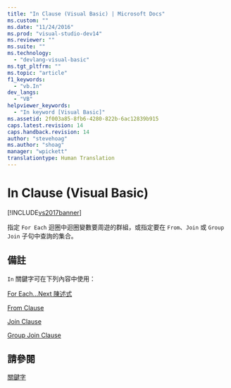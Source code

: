 ```yaml
---
title: "In Clause (Visual Basic) | Microsoft Docs"
ms.custom: ""
ms.date: "11/24/2016"
ms.prod: "visual-studio-dev14"
ms.reviewer: ""
ms.suite: ""
ms.technology: 
  - "devlang-visual-basic"
ms.tgt_pltfrm: ""
ms.topic: "article"
f1_keywords: 
  - "vb.In"
dev_langs: 
  - "VB"
helpviewer_keywords: 
  - "In keyword [Visual Basic]"
ms.assetid: 2f003a85-8fb6-4280-822b-6ac12839b915
caps.latest.revision: 14
caps.handback.revision: 14
author: "stevehoag"
ms.author: "shoag"
manager: "wpickett"
translationtype: Human Translation
---
```

# In Clause (Visual Basic)
[!INCLUDE[vs2017banner](../../../csharp/includes/vs2017banner.md)]

指定 `For Each` 迴圈中迴圈變數要周遊的群組，或指定要在 `From`、`Join` 或 `Group Join` 子句中查詢的集合。  
  
## 備註  
 `In` 關鍵字可在下列內容中使用：  
  
 [For Each...Next 陳述式](../../../visual-basic/language-reference/statements/for-each-next-statement.md)  
  
 [From Clause](../../../visual-basic/language-reference/queries/from-clause.md)  
  
 [Join Clause](../../../visual-basic/language-reference/queries/join-clause.md)  
  
 [Group Join Clause](../../../visual-basic/language-reference/queries/group-join-clause.md)  
  
## 請參閱  
 [關鍵字](../../../visual-basic/language-reference/keywords/index.md)